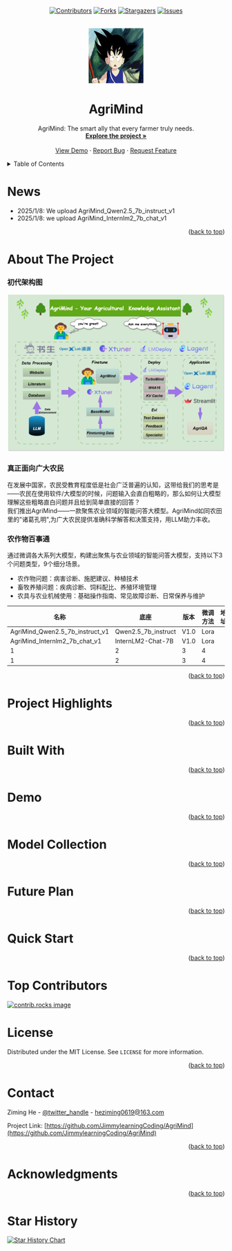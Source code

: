 <!-- Improved compatibility of back to top link: See: https://github.com/othneildrew/Best-README-Template/pull/73 -->
<a id="readme-top"></a>
<!--
*** Thanks for checking out the Best-README-Template. If you have a suggestion
*** that would make this better, please fork the repo and create a pull request
*** or simply open an issue with the tag "enhancement".
*** Don't forget to give the project a star!
*** Thanks again! Now go create something AMAZING! :D
-->


<div align="center">
<!-- PROJECT SHIELDS -->
<!--
*** I'm using markdown "reference style" links for readability.
*** Reference links are enclosed in brackets [ ] instead of parentheses ( ).
*** See the bottom of this document for the declaration of the reference variables
*** for contributors-url, forks-url, etc. This is an optional, concise syntax you may use.
*** https://www.markdownguide.org/basic-syntax/#reference-style-links
-->

[![Contributors][contributors-shield]][contributors-url]
[![Forks][forks-shield]][forks-url]
[![Stargazers][stars-shield]][stars-url]
[![Issues][issues-shield]][issues-url]
<!-- [![MIT License][license-shield]][license-url] -->
</div>


<!-- PROJECT LOGO -->
<br />

<div align="center">
  <a href="https://github.com/JimmylearningCoding/AgriMind">
    <img src="images/wukong.jpg" alt="Logo" width="130" height="130">
  </a>


<h1 align="center">AgriMind</h1>

  <p align="center">
    AgriMind: The smart ally that every farmer truly needs.
    <br />
    <a href="https://github.com/JimmylearningCoding/AgriMind"><strong>Explore the project »</strong></a>
    <br />
    <br />
    <a href="https://github.com/JimmylearningCoding/AgriMind">View Demo</a>
    ·
    <a href="https://github.com/JimmylearningCoding/AgriMind/issues/new?labels=bug&template=bug-report---.md">Report Bug</a>
    ·
    <a href="https://github.com/JimmylearningCoding/AgriMind/issues/new?labels=enhancement&template=feature-request---.md">Request Feature</a>
  </p>

</div>



<!-- TABLE OF CONTENTS -->

<details>
  <summary>Table of Contents</summary>
  <ol>
    <li>
      <a href="#News">News</a>
    </li>
    <li>
      <a href="#About The Project">About The Project</a>
    </li>
    <li>
      <a href="#Built With">Built With</a>
    </li>
    <li>
      <a href="#Demo">Demo</a>
    </li>
    <li><a href="#Model Collection">Model Collection</a></li>
    <li><a href="#Future Plan">Future Plan</a></li>
    <li><a href="#Quick Start">Quick Start</a></li>
    <li><a href="#License">License</a></li>
    <li><a href="#Contact">Contact</a></li>
    <li><a href="#Acknowledgments">Acknowledgments</a></li>
    <li><a href="#Star History">Star History</a></li>
  </ol>
</details>


<!-- Latest News -->
# News
- 2025/1/8: We upload AgriMind_Qwen2.5_7b_instruct_v1
- 2025/1/8: we upload AgriMind_Internlm2_7b_chat_v1


<p align="right">(<a href="#readme-top">back to top</a>)</p>


<!-- ABOUT THE PROJECT -->

# About The Project
### 初代架构图
[![Product Name Screen Shot][product-screenshot]](https://example.com)
### 真正面向广大农民
在发展中国家，农民受教育程度低是社会广泛普遍的认知，这带给我们的思考是——农民在使用软件/大模型的时候，问题输入会直白粗略的，那么如何让大模型理解这些粗略直白问题并且给到简单直接的回答？    
我们推出AgriMind——一款聚焦农业领域的智能问答大模型。AgriMind如同农田里的"诸葛孔明",为广大农民提供准确科学解答和决策支持，用LLM助力丰收。

### 农作物百事通
通过微调各大系列大模型，构建出聚焦与农业领域的智能问答大模型，支持以下3个问题类型，9个细分场景。
- 农作物问题：病害诊断、施肥建议、种植技术
- 畜牧养殖问题：疾病诊断、饲料配比、养殖环境管理
- 农具与农业机械使用：基础操作指南、常见故障诊断、日常保养与维护

|   名称   |   底座   |   版本   |   微调方法   |  地址  |    
|   ---   | ---   | ---   | ---   | --- |  
|   AgriMind_Qwen2.5_7b_instruct_v1   |   Qwen2.5_7b_instruct   |   V1.0   |  Lora  |    |
|   AgriMind_Internlm2_7b_chat_v1   |   InternLM2-Chat-7B   |   V1.0   |  Lora    |    |
|   1   |   2   |   3   |   4   |    |
|   1   |   2   |   3   |   4   |    |


<p align="right">(<a href="#readme-top">back to top</a>)</p>


<!-- Project Highlights -->

# Project Highlights



<p align="right">(<a href="#readme-top">back to top</a>)</p>


<!-- Built With -->
# Built With

<!-- * [![Next][Next.js]][Next-url]
* [![React][React.js]][React-url]
* [![Vue][Vue.js]][Vue-url]
* [![Angular][Angular.io]][Angular-url]
* [![Svelte][Svelte.dev]][Svelte-url]
* [![Laravel][Laravel.com]][Laravel-url]
* [![Bootstrap][Bootstrap.com]][Bootstrap-url]
* [![JQuery][JQuery.com]][JQuery-url] -->

<p align="right">(<a href="#readme-top">back to top</a>)</p>



<!-- Demo -->

# Demo



<p align="right">(<a href="#readme-top">back to top</a>)</p>



<!-- Model Collection -->

# Model Collection



<p align="right">(<a href="#readme-top">back to top</a>)</p>


<!-- Future Plan -->
# Future Plan

<p align="right">(<a href="#readme-top">back to top</a>)</p>

<!-- Quick Start -->

# Quick Start



<p align="right">(<a href="#readme-top">back to top</a>)</p>


<!-- Top contributors -->
# Top Contributors

<a href="https://github.com/JimmylearningCoding/AgriMind/graphs/contributors">
  <img src="https://contrib.rocks/image?repo=JimmylearningCoding/AgriMind" alt="contrib.rocks image" />
</a>



<!-- LICENSE -->

# License

Distributed under the MIT License. See `LICENSE` for more information.

<p align="right">(<a href="#readme-top">back to top</a>)</p>



<!-- CONTACT -->

# Contact

Ziming He - [@twitter_handle](https://twitter.com/twitter_handle) - heziming0619@163.com

Project Link: [https://github.com/JimmylearningCoding/AgriMind](https://github.com/JimmylearningCoding/AgriMind)

<p align="right">(<a href="#readme-top">back to top</a>)</p>



<!-- ACKNOWLEDGMENTS -->

# Acknowledgments



<p align="right">(<a href="#readme-top">back to top</a>)</p>

<!-- Star History -->
# Star History
[![Star History Chart](https://api.star-history.com/svg?repos=JimmylearningCoding/AgriMind&type=Date)](https://star-history.com/#JimmylearningCoding/AgriMind&Date)



<!-- MARKDOWN LINKS & IMAGES -->
<!-- https://www.markdownguide.org/basic-syntax/#reference-style-links -->

[contributors-shield]: https://img.shields.io/github/contributors/JimmylearningCoding/AgriMind.svg?style=for-the-badge
[contributors-url]: https://github.com/JimmylearningCoding/AgriMind/graphs/contributors
[forks-shield]: https://img.shields.io/github/forks/JimmylearningCoding/AgriMind.svg?style=for-the-badge
[forks-url]: https://github.com/JimmylearningCoding/AgriMind/network/members
[stars-shield]: https://img.shields.io/github/stars/JimmylearningCoding/AgriMind.svg?style=for-the-badge
[stars-url]: https://github.com/JimmylearningCoding/AgriMind/stargazers
[issues-shield]: https://img.shields.io/github/issues/JimmylearningCoding/AgriMind.svg?style=for-the-badge
[issues-url]: https://github.com/JimmylearningCoding/AgriMind/issues
[license-shield]: https://img.shields.io/github/license/JimmylearningCoding/AgriMind.svg?style=for-the-badge
[license-url]: https://github.com/JimmylearningCoding/AgriMind/blob/master/LICENSE.txt
[linkedin-shield]: https://img.shields.io/badge/-LinkedIn-black.svg?style=for-the-badge&logo=linkedin&colorB=555
[linkedin-url]: https://linkedin.com/in/linkedin_username
[product-screenshot]: images/Diagram.png
[Next.js]: https://img.shields.io/badge/next.js-000000?style=for-the-badge&logo=nextdotjs&logoColor=white
[Next-url]: https://nextjs.org/
[React.js]: https://img.shields.io/badge/React-20232A?style=for-the-badge&logo=react&logoColor=61DAFB
[React-url]: https://reactjs.org/
[Vue.js]: https://img.shields.io/badge/Vue.js-35495E?style=for-the-badge&logo=vuedotjs&logoColor=4FC08D
[Vue-url]: https://vuejs.org/
[Angular.io]: https://img.shields.io/badge/Angular-DD0031?style=for-the-badge&logo=angular&logoColor=white
[Angular-url]: https://angular.io/
[Svelte.dev]: https://img.shields.io/badge/Svelte-4A4A55?style=for-the-badge&logo=svelte&logoColor=FF3E00
[Svelte-url]: https://svelte.dev/
[Laravel.com]: https://img.shields.io/badge/Laravel-FF2D20?style=for-the-badge&logo=laravel&logoColor=white
[Laravel-url]: https://laravel.com
[Bootstrap.com]: https://img.shields.io/badge/Bootstrap-563D7C?style=for-the-badge&logo=bootstrap&logoColor=white
[Bootstrap-url]: https://getbootstrap.com
[JQuery.com]: https://img.shields.io/badge/jQuery-0769AD?style=for-the-badge&logo=jquery&logoColor=white
[JQuery-url]: https://jquery.com

